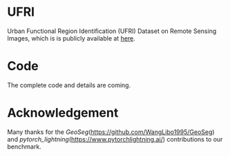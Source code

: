 # UFRI
Urban Functional Region Identification (UFRI) Dataset on Remote Sensing Images, which is is publicly available at [here](https://pan.baidu.com/s/1ZMpZhzifnengh0aVgyVTlg).
# Code
The complete code and details are coming.
# Acknowledgement
Many thanks for the *GeoSeg*(https://github.com/WangLibo1995/GeoSeg) and *pytorch_lightning*(https://www.pytorchlightning.ai/) contributions to our benchmark.
